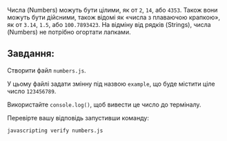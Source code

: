 Числа (Numbers) можуть бути цілими, як от `2`, `14`, або `4353`. Також вони можуть бути дійсними, також відомі як «числа з плаваючою крапкою», як от `3.14`, `1.5`, або `100.7893423`.
На відміну від рядків (Strings), числа (Numbers) не потрібно огортати лапками.

## Завдання:

Створити файл `numbers.js`.

У цьому файлі задати змінну під назвою `example`, що буде містити ціле число `123456789`.

Використайте `console.log()`, щоб вивести це число до терміналу.

Перевірте вашу відповідь запустивши команду:

`javascripting verify numbers.js`
